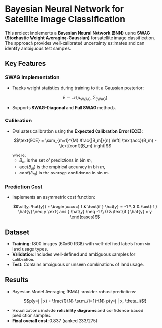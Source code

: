 # Bayesian Neural Network for Satellite Image Classification

This project implements a **Bayesian Neural Network (BNN)** using **SWAG (Stochastic Weight Averaging-Gaussian)** for satellite image classification. The approach provides well-calibrated uncertainty estimates and can identify ambiguous test samples.

## Key Features
### SWAG Implementation
- Tracks weight statistics during training to fit a Gaussian posterior:
  ```math
  \theta \sim \mathcal{N}(\mu_{\text{SWAG}}, \Sigma_{\text{SWAG}})
  ```
- Supports **SWAG-Diagonal** and **Full SWAG** methods.

### Calibration
- Evaluates calibration using the **Expected Calibration Error (ECE)**:
  ```math
  \text{ECE} = \sum_{m=1}^{M} \frac{|B_m|}{n} \left| \text{acc}(B_m) - \text{conf}(B_m) \right|
  ```
  where:
  - $`B_m`$ is the set of predictions in bin $`m`$,
  - $`\text{acc}(B_m)`$ is the empirical accuracy in bin $`m`$,
  - $`\text{conf}(B_m)`$ is the average confidence in bin $`m`$.

### Prediction Cost
- Implements an asymmetric cost function:
  ```math
  \ell(y, \hat{y}) = 
  \begin{cases} 
    1 & \text{if } \hat{y} = -1 \\
    3 & \text{if } \hat{y} \neq y \text{ and } \hat{y} \neq -1 \\
    0 & \text{if } \hat{y} = y
  \end{cases}
  ```

## Dataset
- **Training**: 1800 images (60x60 RGB) with well-defined labels from six land usage types.
- **Validation**: Includes well-defined and ambiguous samples for calibration.
- **Test**: Contains ambiguous or unseen combinations of land usage.

## Results
- Bayesian Model Averaging (BMA) provides robust predictions:
  ```math
  p(y=j | x) = \frac{1}{N} \sum_{i=1}^{N} p(y=j | x, \theta_i)
  ```
- Visualizations include **reliability diagrams** and confidence-based prediction samples.
- **Final overall cost**: 0.837 (ranked 233/275)
